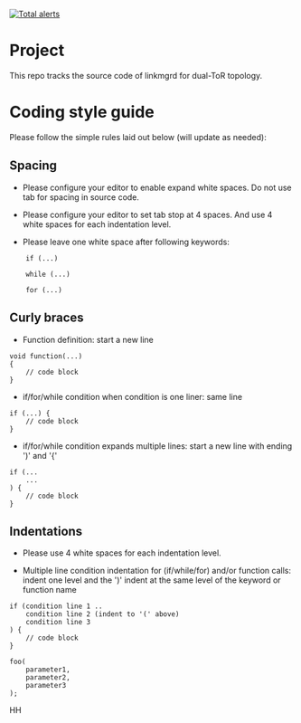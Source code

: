 [![Total alerts](https://img.shields.io/lgtm/alerts/g/Azure/sonic-linkmgrd.svg?logo=lgtm&logoWidth=18)](https://lgtm.com/projects/g/Azure/sonic-linkmgrd/alerts/)

# Project


This repo tracks the source code of linkmgrd for dual-ToR topology.

# Coding style guide

Please follow the simple rules laid out below (will update as needed):

## Spacing
- Please configure your editor to enable expand white spaces. Do not use tab for spacing in source code.

- Please configure your editor to set tab stop at 4 spaces. And use 4 white spaces for each indentation level.

- Please leave one white space after following keywords:

```
    if (...)

    while (...)

    for (...)
```

## Curly braces
- Function definition: start a new line
```
void function(...)
{
    // code block
}
```

- if/for/while condition when condition is one liner: same line
```
if (...) {
    // code block
}
```

- if/for/while condition expands multiple lines: start a new line with ending ')' and '{'
```
if (...
    ...
) {
    // code block
}
```

## Indentations
- Please use 4 white spaces for each indentation level.

- Multiple line condition indentation for (if/while/for) and/or function calls: indent one level and the ')' indent at the same level of the keyword or function name
```
if (condition line 1 ..
    condition line 2 (indent to '(' above)
    condition line 3
) {
    // code block
}

foo(
    parameter1,
    parameter2,
    parameter3
);

```
HH
